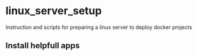 # linux_server_setup
Instruction and scripts for preparing a linux server to deploy docker projects
## Install helpfull apps
